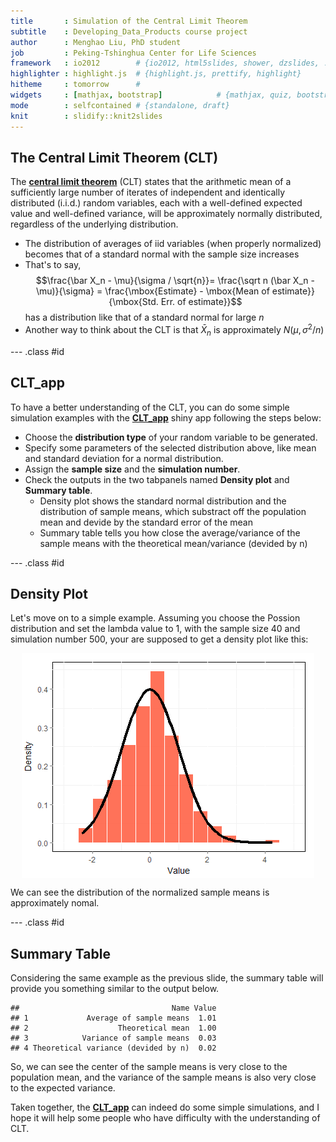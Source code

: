```yaml
---
title       : Simulation of the Central Limit Theorem
subtitle    : Developing_Data_Products course project
author      : Menghao Liu, PhD student
job         : Peking-Tshinghua Center for Life Sciences
framework   : io2012        # {io2012, html5slides, shower, dzslides, ...}
highlighter : highlight.js  # {highlight.js, prettify, highlight}
hitheme     : tomorrow      # 
widgets     : [mathjax, bootstrap]            # {mathjax, quiz, bootstrap}
mode        : selfcontained # {standalone, draft}
knit        : slidify::knit2slides
---
```


## The Central Limit Theorem (CLT)

The [**central limit theorem**](https://en.wikipedia.org/wiki/Central_limit_theorem) (CLT) states that the arithmetic mean of a sufficiently large number of iterates of independent and identically distributed (i.i.d.) random variables, each with a well-defined expected value and well-defined variance, will be approximately normally distributed, regardless of the underlying distribution. 

- The distribution of averages of iid variables (when properly normalized) becomes that of a standard normal with the sample size increases 
- That's to say, 
$$\frac{\bar X_n - \mu}{\sigma / \sqrt{n}}=
\frac{\sqrt n (\bar X_n - \mu)}{\sigma}
= \frac{\mbox{Estimate} - \mbox{Mean of estimate}}{\mbox{Std. Err. of estimate}}$$ 
has a distribution like that of a standard normal for large $n$ 
- Another way to think about the CLT is that 
$\bar X_n$ is approximately
$N(\mu, \sigma^2 / n)$ 

--- .class #id 

## CLT_app

To have a better understanding of the CLT, you can do some simple simulation examples with the [**CLT_app**](https://menghaoliu-pku.shinyapps.io/CLT_app) shiny app following the steps below: 

- Choose the **distribution type** of your random variable to be generated. 
- Specify some parameters of the selected distribution above, like mean and standard deviation for a normal distribution. 
- Assign the **sample size** and the **simulation number**. 
- Check the outputs in the two tabpanels named **Density plot** and **Summary table**. 
  - Density plot shows the standard normal distribution and the distribution of sample means, which substract off the population mean and devide by the standard error of the mean 
  - Summary table tells you how close the average/variance of the sample means with the theoretical mean/variance (devided by n) 

--- .class #id 

## Density Plot 

Let's move on to a simple example. Assuming you choose the Possion distribution and set the lambda value to 1, with the sample size 40 and simulation number 500, your are supposed to get a density plot like this: 

<img src="assets/fig/unnamed-chunk-1-1.png" title="plot of chunk unnamed-chunk-1" alt="plot of chunk unnamed-chunk-1" style="display: block; margin: auto;" />

We can see the distribution of the normalized sample means is approximately nomal. 

--- .class #id 

## Summary Table

Considering the same example as the previous slide, the summary table will provide you something similar to the output below. 


```
##                                  Name Value
## 1             Average of sample means  1.01
## 2                    Theoretical mean  1.00
## 3            Variance of sample means  0.03
## 4 Theoretical variance (devided by n)  0.02
```

So, we can see the center of the sample means is very close to the population mean, and the variance of the sample means is also very close to the expected variance. 

Taken together, the [**CLT_app**](https://menghaoliu-pku.shinyapps.io/CLT_app) can indeed do some simple simulations, and I hope it will help some people who have difficulty with the understanding of CLT. 

